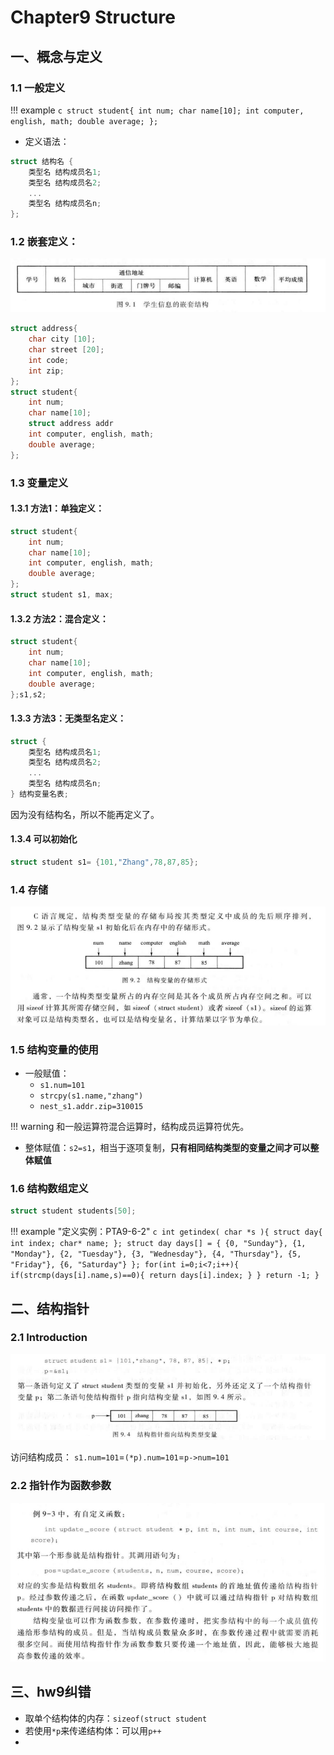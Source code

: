 # Chapter9 Structure
## 一、概念与定义
### 1.1 一般定义

!!! example
    ```c
    struct student{
        int num;
        char name[10];
        int computer, english, math;
        double average;
    };
    ```

- 定义语法：  
```c
struct 结构名 {
    类型名 结构成员名1;
    类型名 结构成员名2;
    ...
    类型名 结构成员名n;
};
```
### 1.2 嵌套定义：
![alt text](image.png)
```c
struct address{
    char city [10];
    char street [20];
    int code;
    int zip;
};
struct student{
    int num;
    char name[10];
    struct address addr
    int computer, english, math;
    double average;
};
```
### 1.3 变量定义
#### 1.3.1 方法1：单独定义：
```c
struct student{
    int num;
    char name[10];
    int computer, english, math;
    double average;
};
struct student s1, max;
```

#### 1.3.2 方法2：混合定义：
```c
struct student{
    int num;
    char name[10];
    int computer, english, math;
    double average;
};s1,s2;
```

#### 1.3.3 方法3：无类型名定义：
```c
struct {
    类型名 结构成员名1;
    类型名 结构成员名2;
    ...
    类型名 结构成员名n;
} 结构变量名表;
```
因为没有结构名，所以不能再定义了。

#### 1.3.4 可以初始化
```c
struct student s1= {101,"Zhang",78,87,85};
```

### 1.4 存储
![alt text](image-1.png)

### 1.5 结构变量的使用
- 一般赋值：
  - `s1.num=101`
  - `strcpy(s1.name,"zhang")`
  - `nest_s1.addr.zip=310015`

!!! warning
    和一般运算符混合运算时，结构成员运算符优先。

- 整体赋值：`s2=s1`，相当于逐项复制，**只有相同结构类型的变量之间才可以整体赋值**

### 1.6 结构数组定义
```c
struct student students[50];
```
!!! example "定义实例：PTA9-6-2"
    ```c
    int getindex( char *s ){
        struct day{
            int index;
            char* name;
        };
    struct day days[] = {
        {0, "Sunday"},
        {1, "Monday"},
        {2, "Tuesday"},
        {3, "Wednesday"},
        {4, "Thursday"},
        {5, "Friday"},
        {6, "Saturday"}
        };
        for(int i=0;i<7;i++){
            if(strcmp(days[i].name,s)==0){
                return days[i].index;
            }
        }
        return -1;
    }
    ```

## 二、结构指针

### 2.1 Introduction

![alt text](image-2.png)

访问结构成员：
`s1.num=101`=`(*p).num=101`=`p->num=101`

### 2.2 指针作为函数参数

![alt text](image-3.png)

## 三、hw9纠错
- 取单个结构体的内存：`sizeof(struct student`  
- 若使用`*p`来传递结构体：可以用`p++`  
- 